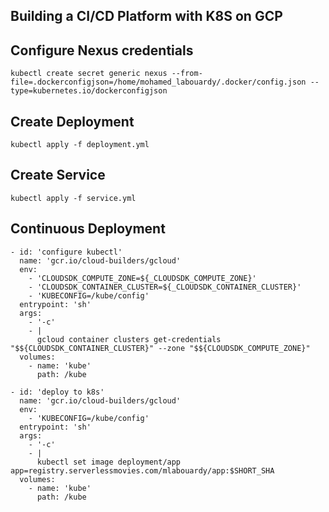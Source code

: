 ## Building a CI/CD Platform with K8S on GCP

## Configure Nexus credentials

```
kubectl create secret generic nexus --from-file=.dockerconfigjson=/home/mohamed_labouardy/.docker/config.json --type=kubernetes.io/dockerconfigjson
```

## Create Deployment

```
kubectl apply -f deployment.yml
```

## Create Service

```
kubectl apply -f service.yml
```

## Continuous Deployment

```
- id: 'configure kubectl'
  name: 'gcr.io/cloud-builders/gcloud'
  env:
    - 'CLOUDSDK_COMPUTE_ZONE=${_CLOUDSDK_COMPUTE_ZONE}'
    - 'CLOUDSDK_CONTAINER_CLUSTER=${_CLOUDSDK_CONTAINER_CLUSTER}'
    - 'KUBECONFIG=/kube/config'
  entrypoint: 'sh'
  args:
    - '-c'
    - |
      gcloud container clusters get-credentials "$${CLOUDSDK_CONTAINER_CLUSTER}" --zone "$${CLOUDSDK_COMPUTE_ZONE}"
  volumes:
    - name: 'kube'
      path: /kube

- id: 'deploy to k8s'
  name: 'gcr.io/cloud-builders/gcloud'
  env:
    - 'KUBECONFIG=/kube/config'
  entrypoint: 'sh'
  args:
    - '-c'
    - |
      kubectl set image deployment/app app=registry.serverlessmovies.com/mlabouardy/app:$SHORT_SHA
  volumes:
    - name: 'kube'
      path: /kube
```
